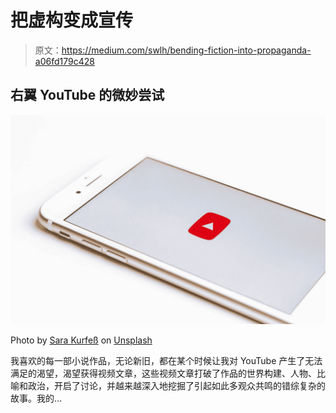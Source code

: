 # 把虚构变成宣传

> 原文：<https://medium.com/swlh/bending-fiction-into-propaganda-a06fd179c428>

## 右翼 YouTube 的微妙尝试

![](img/7dd94cbdca6c78b0d63ed48b59bcdb82.png)

Photo by [Sara Kurfeß](https://unsplash.com/@stereophototyp?utm_source=medium&utm_medium=referral) on [Unsplash](https://unsplash.com?utm_source=medium&utm_medium=referral)

我喜欢的每一部小说作品，无论新旧，都在某个时候让我对 YouTube 产生了无法满足的渴望，渴望获得视频文章，这些视频文章打破了作品的世界构建、人物、比喻和政治，开启了讨论，并越来越深入地挖掘了引起如此多观众共鸣的错综复杂的故事。我的…